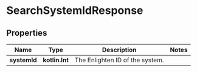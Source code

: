 
# SearchSystemIdResponse

## Properties
Name | Type | Description | Notes
------------ | ------------- | ------------- | -------------
**systemId** | **kotlin.Int** | The Enlighten ID of the system. | 



